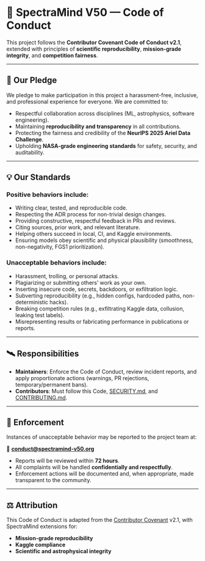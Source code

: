 # 🌌 SpectraMind V50 — Code of Conduct

This project follows the **Contributor Covenant Code of Conduct v2.1**, extended with principles of **scientific reproducibility**, **mission-grade integrity**, and **competition fairness**.

---

## 🤝 Our Pledge

We pledge to make participation in this project a harassment-free, inclusive, and professional experience for everyone.
We are committed to:

* Respectful collaboration across disciplines (ML, astrophysics, software engineering).
* Maintaining **reproducibility and transparency** in all contributions.
* Protecting the fairness and credibility of the **NeurIPS 2025 Ariel Data Challenge**.
* Upholding **NASA-grade engineering standards** for safety, security, and auditability.

---

## 💡 Our Standards

### Positive behaviors include:

* Writing clear, tested, and reproducible code.
* Respecting the ADR process for non-trivial design changes.
* Providing constructive, respectful feedback in PRs and reviews.
* Citing sources, prior work, and relevant literature.
* Helping others succeed in local, CI, and Kaggle environments.
* Ensuring models obey scientific and physical plausibility (smoothness, non-negativity, FGS1 prioritization).

### Unacceptable behaviors include:

* Harassment, trolling, or personal attacks.
* Plagiarizing or submitting others’ work as your own.
* Inserting insecure code, secrets, backdoors, or exfiltration logic.
* Subverting reproducibility (e.g., hidden configs, hardcoded paths, non-deterministic hacks).
* Breaking competition rules (e.g., exfiltrating Kaggle data, collusion, leaking test labels).
* Misrepresenting results or fabricating performance in publications or reports.

---

## 🛰️ Responsibilities

* **Maintainers**: Enforce the Code of Conduct, review incident reports, and apply proportionate actions (warnings, PR rejections, temporary/permanent bans).
* **Contributors**: Must follow this Code, [SECURITY.md](./SECURITY.md), and [CONTRIBUTING.md](./CONTRIBUTING.md).

---

## 📢 Enforcement

Instances of unacceptable behavior may be reported to the project team at:

📧 **[conduct@spectramind-v50.org](mailto:conduct@spectramind-v50.org)**

* Reports will be reviewed within **72 hours**.
* All complaints will be handled **confidentially and respectfully**.
* Enforcement actions will be documented and, when appropriate, made transparent to the community.

---

## ⚖️ Attribution

This Code of Conduct is adapted from the [Contributor Covenant](https://www.contributor-covenant.org/) v2.1, with SpectraMind extensions for:

* **Mission-grade reproducibility**
* **Kaggle compliance**
* **Scientific and astrophysical integrity**

